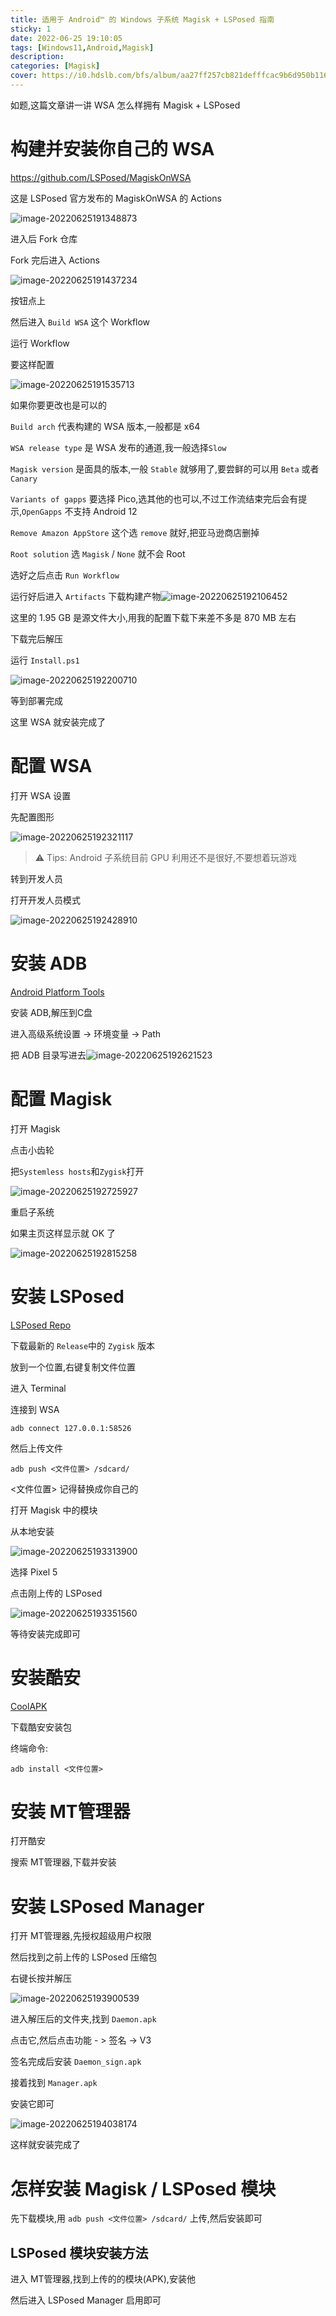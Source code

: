 ```yaml
---
title: 适用于 Android™ 的 Windows 子系统 Magisk + LSPosed 指南
sticky: 1
date: 2022-06-25 19:10:05
tags: [Windows11,Android,Magisk]
description:
categories: [Magisk]
cover: https://i0.hdslb.com/bfs/album/aa27ff257cb821defffcac9b6d950b11613d2f25.png
---
```


如题,这篇文章讲一讲 WSA 怎么样拥有 Magisk + LSPosed

# 构建并安装你自己的 WSA

https://github.com/LSPosed/MagiskOnWSA

这是 LSPosed 官方发布的 MagiskOnWSA 的 Actions

![image-20220625191348873](https://i0.hdslb.com/bfs/album/8c26df95d1d55da03b94d52f88bf562950e1f595.png)

进入后 Fork 仓库

Fork 完后进入 Actions

![image-20220625191437234](https://i0.hdslb.com/bfs/album/7ab66f2448d02ce0449196aab7df7ac7ce059d9d.png)

按钮点上

然后进入 `Build WSA` 这个 Workflow

运行 Workflow

要这样配置

![image-20220625191535713](https://i0.hdslb.com/bfs/album/c99cdec0fadaaad474c5b162751a10b98cea695b.png)

如果你要更改也是可以的

`Build arch` 代表构建的 WSA 版本,一般都是 x64

`WSA release type` 是 WSA 发布的通道,我一般选择`Slow`

`Magisk version` 是面具的版本,一般 `Stable` 就够用了,要尝鲜的可以用 `Beta` 或者 `Canary`

`Variants of gapps` 要选择 Pico,选其他的也可以,不过工作流结束完后会有提示,`OpenGapps` 不支持 Android 12

`Remove Amazon AppStore` 这个选 `remove` 就好,把亚马逊商店删掉

`Root solution` 选 `Magisk` / `None` 就不会 Root

选好之后点击 `Run Workflow`

运行好后进入 `Artifacts` 下载构建产物![image-20220625192106452](https://i0.hdslb.com/bfs/album/1d4f388eeb36e1fa822be14f537f18709802f851.png)

这里的 1.95 GB 是源文件大小,用我的配置下载下来差不多是 870 MB 左右

下载完后解压

运行 `Install.ps1`

![image-20220625192200710](https://i0.hdslb.com/bfs/album/e160d68152d371e91a7e611860d5cca8f60637e2.png)

等到部署完成

这里 WSA 就安装完成了

# 配置 WSA

打开 WSA 设置

先配置图形

![image-20220625192321117](https://i0.hdslb.com/bfs/album/9645173950d48ab71b861ef522e9ca9fe59a9e38.png)

> ⚠ Tips: Android 子系统目前 GPU 利用还不是很好,不要想着玩游戏

转到开发人员

打开开发人员模式

![image-20220625192428910](https://i0.hdslb.com/bfs/album/2549ea27822245bdd9bbd88488f932bc8533d7f8.png)

# 安装 ADB

[Android Platform Tools](https://developer.android.google.cn/studio/releases/platform-tools?hl=zh-cn)

安装 ADB,解压到C盘

进入高级系统设置 -> 环境变量 -> Path

把 ADB 目录写进去![image-20220625192621523](https://i0.hdslb.com/bfs/album/2f75f209084d73027936dcc61ed56d31707ea627.png)

# 配置 Magisk

打开 Magisk

点击小齿轮

把`Systemless hosts`和`Zygisk`打开

![image-20220625192725927](https://i0.hdslb.com/bfs/album/9cdc91f8ea1f8b5418586015adc92f0a0338d072.png)

重启子系统

如果主页这样显示就 OK 了

![image-20220625192815258](https://i0.hdslb.com/bfs/album/0703670b18b07223bbe9425f00613183aaf51e4d.png)

# 安装 LSPosed 

[LSPosed Repo](https://github.com/LSPosed/LSPosed/)

下载最新的 `Release`中的 `Zygisk` 版本

放到一个位置,右键复制文件位置

进入 Terminal

连接到 WSA

```shell
adb connect 127.0.0.1:58526
```

然后上传文件

```shell
adb push <文件位置> /sdcard/
```

<文件位置> 记得替换成你自己的

打开 Magisk 中的模块

从本地安装

![image-20220625193313900](https://i0.hdslb.com/bfs/album/b19da1d0ac94e23e6c582bbd3fbe7a86f7d8c218.png)

选择 Pixel 5

点击刚上传的 LSPosed

![image-20220625193351560](https://i0.hdslb.com/bfs/album/c2ecbc06751b69fff99b757e7b968496f389a0ec.png)

等待安装完成即可

# 安装酷安

[CoolAPK](https://www.coolapk.com/)

下载酷安安装包

终端命令:

```shell
adb install <文件位置>
```

# 安装 MT管理器

打开酷安

搜索 MT管理器,下载并安装

# 安装 LSPosed Manager

打开 MT管理器,先授权超级用户权限

然后找到之前上传的 LSPosed 压缩包

右键长按并解压

![image-20220625193900539](https://i0.hdslb.com/bfs/album/d075d9b1d29ffcb6e7cb4972aeb1233337e7a2bb.png)

进入解压后的文件夹,找到 `Daemon.apk`

点击它,然后点击功能 - > 签名 -> V3

签名完成后安装 `Daemon_sign.apk`

接着找到 `Manager.apk`

安装它即可

![image-20220625194038174](https://i0.hdslb.com/bfs/album/e29760d8ef2c7fa2f6b3160f20b3c7b97d559cc0.png)

这样就安装完成了

# 怎样安装 Magisk / LSPosed 模块

先下载模块,用 `adb push <文件位置> /sdcard/` 上传,然后安装即可

## LSPosed 模块安装方法

进入 MT管理器,找到上传的的模块(APK),安装他

然后进入 LSPosed Manager 启用即可
